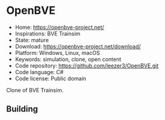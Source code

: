 # OpenBVE

- Home: https://openbve-project.net/
- Inspirations: BVE Trainsim
- State: mature
- Download: https://openbve-project.net/download/
- Platform: Windows, Linux, macOS
- Keywords: simulation, clone, open content
- Code repository: https://github.com/leezer3/OpenBVE.git
- Code language: C#
- Code license: Public domain

Clone of BVE Trainsim.

## Building
